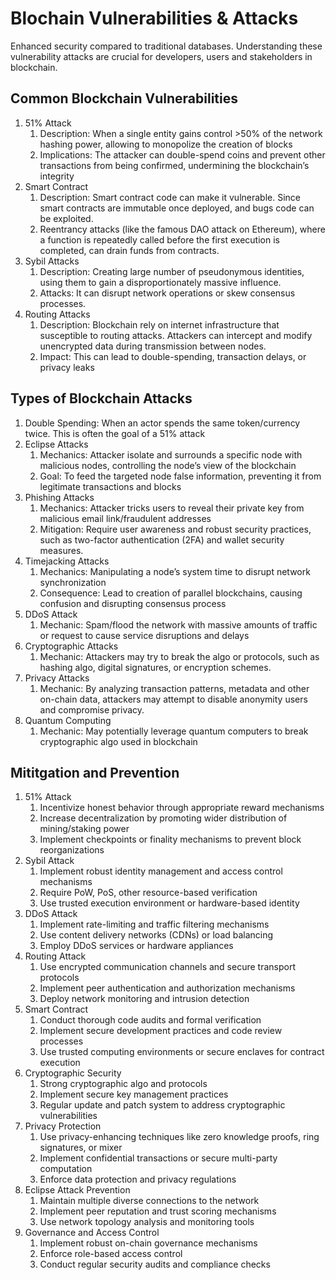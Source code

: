 # Blochain Vulnerabilities & Attacks
Enhanced security compared to traditional databases. Understanding these vulnerability attacks are crucial for developers, users and stakeholders in blockchain.

## Common Blockchain Vulnerabilities
<ol>
  <li>
    51% Attack
    <ol>
      <li>
        Description: When a single entity gains control >50% of the network hashing power, allowing to monopolize the creation of blocks 
      </li>
      <li>
        Implications: The attacker can double-spend coins and prevent other transactions from being confirmed, undermining the blockchain’s integrity 
      </li>
    </ol>
  </li>
  <li>
    Smart Contract
    <ol>
      <li>
        Description: Smart contract code can make it vulnerable. Since smart contracts are immutable once deployed, and bugs code can be exploited.
      </li>
      <li>
        Reentrancy attacks (like the famous DAO attack on Ethereum), where a function is repeatedly called before the first execution is completed, can drain funds from contracts. 
      </li>
    </ol>
  </li>
  <li>
    Sybil Attacks
    <ol>
      <li>
        Description: Creating large number of pseudonymous identities, using them to gain a disproportionately massive influence.
      </li>
      <li>
        Attacks: It can disrupt network operations or skew consensus processes. 
      </li>
    </ol>
  </li>
  <li>
    Routing Attacks
    <ol>
      <li>
        Description: Blockchain rely on internet infrastructure that susceptible to routing attacks. Attackers can intercept and modify unencrypted data during transmission between nodes.
      </li>
      <li>
        Impact: This can lead to double-spending, transaction delays, or privacy leaks 
      </li>
    </ol>
  </li>
</ol>

## Types of Blockchain Attacks
<ol>
  <li>
    Double Spending: When an actor spends the same token/currency twice. This is often the goal of a 51% attack
  </li>
  <li>
    Eclipse Attacks
    <ol>
      <li>
        Mechanics: Attacker isolate and surrounds a specific node with malicious nodes, controlling the node’s view of the blockchain
      </li>
      <li>
        Goal: To feed the targeted node false information, preventing it from legitimate transactions and blocks
      </li>
    </ol>
  </li>
  <li>
    Phishing Attacks
    <ol>
      <li>
        Mechanics: Attacker tricks users to reveal their private key from malicious email link/fraudulent addresses
      </li>
      <li>
        Mitigation: Require user awareness and robust security practices, such as two-factor authentication (2FA) and wallet security measures.
      </li>
    </ol>
  </li>
  <li>
    Timejacking Attacks
    <ol>
      <li>
        Mechanics: Manipulating a node’s system time to disrupt network synchronization
      </li>
      <li>
        Consequence: Lead to creation of parallel blockchains, causing confusion and disrupting consensus process 
      </li>
    </ol>
  </li>
  <li>
    DDoS Attack
    <ol>
      <li>
       Mechanic: Spam/flood the network with massive amounts of traffic or request to cause service disruptions and delays
      </li>
    </ol>
  </li>
  <li>
    Cryptographic Attacks
    <ol>
      <li>
        Mechanic: Attackers may try to break the algo or protocols, such as hashing algo, digital signatures, or encryption schemes.
      </li>
    </ol>
  </li>
  <li>
    Privacy Attacks
    <ol>
      <li>
        Mechanic: By analyzing transaction patterns, metadata and other on-chain data, attackers may attempt to disable anonymity users and compromise privacy.
      </li>
    </ol>
  </li>
  <li>
    Quantum Computing
    <ol>
      <li>
        Mechanic: May potentially leverage quantum computers to break cryptographic algo used in blockchain
      </li>
    </ol>
  </li>
</ol>

## Mititgation and Prevention
<ol>
  <li>
    51% Attack
    <ol>
      <li>
        Incentivize honest behavior through appropriate reward mechanisms
      </li>
      <li>
        Increase decentralization by promoting wider distribution of mining/staking power
      </li>
      <li>
        Implement checkpoints or finality mechanisms to prevent block reorganizations
      </li>
    </ol>
  </li>
  <li>
    Sybil Attack
    <ol>
      <li>
        Implement robust identity management and access control mechanisms
      </li>
      <li>
        Require PoW, PoS, other resource-based verification
      </li>
       <li>
        Use trusted execution environment or hardware-based identity 
      </li>
    </ol>
  </li>
  <li>
    DDoS Attack
    <ol>
      <li>
        Implement rate-limiting and traffic filtering mechanisms
      </li>
      <li>
        Use content delivery networks (CDNs) or load balancing 
      </li>
       <li>
        Employ DDoS services or hardware appliances 
      </li>
    </ol>
  </li>
  <li>
    Routing Attack
    <ol>
      <li>
        Use encrypted communication channels and secure transport protocols
      </li>
      <li>
        Implement peer authentication and authorization mechanisms
      </li>
      <li>
        Deploy network monitoring and intrusion detection
      </li>
    </ol>
  </li>
  <li>
    Smart Contract 
    <ol>
      <li>
        Conduct thorough code audits and formal verification
      </li>
      <li>
        Implement secure development practices and code review processes
      </li>
      <li>
        Use trusted computing environments or secure enclaves for contract execution
      </li>
    </ol>
  </li>
  <li>
    Cryptographic Security
    <ol>
      <li>
        Strong cryptographic algo and protocols
      </li>
      <li>
        Implement secure key management practices
      </li>
      <li>
        Regular update and patch system to address cryptographic vulnerabilities
      </li>
    </ol>
  </li>
  <li>
    Privacy Protection
    <ol>
      <li>
        Use privacy-enhancing techniques like zero knowledge proofs, ring signatures, or mixer
      </li>
      <li>
        Implement confidential transactions or secure multi-party computation
      </li>
      <li>
        Enforce data protection and privacy regulations
      </li>
    </ol>
  </li>
  <li>
    Eclipse Attack Prevention
    <ol>
      <li>
        Maintain multiple diverse connections to the network
      </li>
      <li>
        Implement peer reputation and trust scoring mechanisms
      </li>
      <li>
        Use network topology analysis and monitoring tools
      </li>
    </ol>
  </li>
  <li>
    Governance and Access Control
    <ol>
      <li>
        Implement robust on-chain governance mechanisms
      </li>
      <li>
        Enforce role-based access control 
      </li>
      <li>
        Conduct regular security audits and compliance checks
      </li>
    </ol>
  </li>
</ol>
